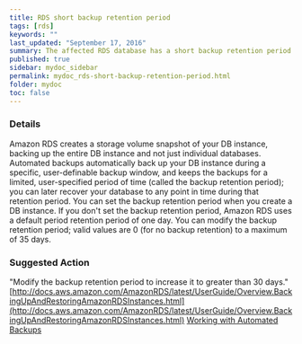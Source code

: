 ```yaml
---
title: RDS short backup retention period
tags: [rds]
keywords: ""
last_updated: "September 17, 2016"
summary: The affected RDS database has a short backup retention period (less than 30 days).
published: true
sidebar: mydoc_sidebar
permalink: mydoc_rds-short-backup-retention-period.html
folder: mydoc
toc: false
---
```


### Details  
Amazon RDS creates a storage volume snapshot of your DB instance, backing up the entire DB instance and not just individual databases. Automated backups automatically back up your DB instance during a specific, user-definable backup window, and keeps the backups for a limited, user-specified period of time (called the backup retention period); you can later recover your database to any point in time during that retention period. You can set the backup retention period when you create a DB instance.  If you don't set the backup retention period, Amazon RDS uses a default period retention period of one day. You can modify the backup retention period; valid values are 0 (for no backup retention) to a maximum of 35 days.  

### Suggested Action  
"Modify the backup retention period to increase it to greater than 30 days."  
[http://docs.aws.amazon.com/AmazonRDS/latest/UserGuide/Overview.BackingUpAndRestoringAmazonRDSInstances.html](http://docs.aws.amazon.com/AmazonRDS/latest/UserGuide/Overview.BackingUpAndRestoringAmazonRDSInstances.html)
[Working with Automated Backups](http://docs.aws.amazon.com/AmazonRDS/latest/UserGuide/USER_WorkingWithAutomatedBackups.html#USER_WorkingWithAutomatedBackups.Enabling)
